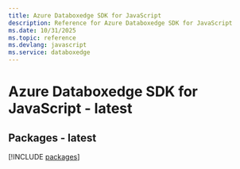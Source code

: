 ```yaml
---
title: Azure Databoxedge SDK for JavaScript
description: Reference for Azure Databoxedge SDK for JavaScript
ms.date: 10/31/2025
ms.topic: reference
ms.devlang: javascript
ms.service: databoxedge
---
```

# Azure Databoxedge SDK for JavaScript - latest
## Packages - latest
[!INCLUDE [packages](databoxedge-index.md)]
